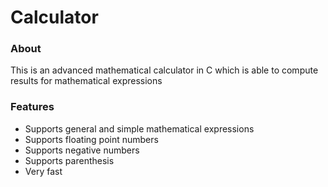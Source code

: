 # Calculator

### About
This is an advanced mathematical calculator in C which is able to compute results for mathematical expressions

### Features
- Supports general and simple mathematical expressions
- Supports floating point numbers
- Supports negative numbers
- Supports parenthesis
- Very fast 
